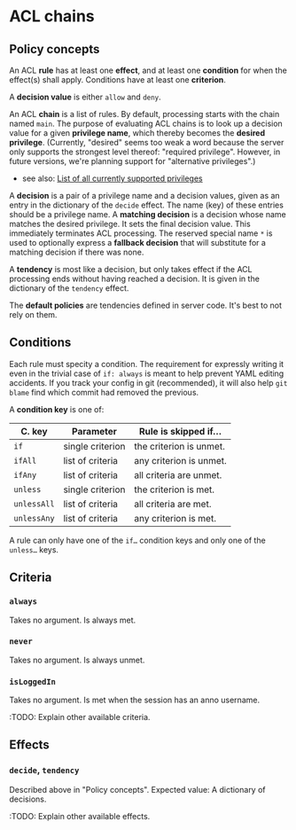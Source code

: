 ﻿
ACL chains
==========

Policy concepts
---------------

An ACL __rule__ has at least one __effect__, and at least one __condition__
for when the effect(s) shall apply.
Conditions have at least one __criterion__.

A __decision value__ is either `allow` and `deny`.

An ACL __chain__ is a list of rules.
By default, processing starts with the chain named `main`.
The purpose of evaluating ACL chains is to look up a decision value for a
given __privilege name__, which thereby becomes the __desired privilege__.
(Currently, "desired" seems too weak a word because the server only supports
the strongest level thereof: "required privilege".
However, in future versions, we're planning support for
"alternative privileges".)

* see also: [List of all currently supported privileges](privileges.md)

A __decision__ is a pair of a privilege name and a decision values, given as
an entry in the dictionary of the `decide` effect.
The name (key) of these entries should be a privilege name.
A __matching decision__ is a decision whose name matches the desired privilege.
It sets the final decision value. This immediately terminates ACL processing.
The reserved special name `*` is used to optionally express a
__fallback decision__ that will substitute for a matching decision
if there was none.

A __tendency__ is most like a decision, but only takes effect if the ACL
processing ends without having reached a decision. It is given in the
dictionary of the `tendency` effect.

The __default policies__ are tendencies defined in server code.
It's best to not rely on them.



Conditions
----------

Each rule must specity a condition. The requirement for expressly writing it
even in the trivial case of `if: always` is meant to help prevent YAML editing
accidents.
If you track your config in git (recommended), it will also help `git blame`
find which commit had removed the previous.

A __condition key__ is one of:

| C. key      | Parameter         | Rule is skipped if…       |
|------------ |------------------ |-------------------------- |
| `if`        | single criterion  | the criterion is unmet.   |
| `ifAll`     | list of criteria  | any criterion is unmet.   |
| `ifAny`     | list of criteria  | all criteria are unmet.   |
| `unless`    | single criterion  | the criterion is met.     |
| `unlessAll` | list of criteria  | all criteria are met.     |
| `unlessAny` | list of criteria  | any criterion is met.     |

A rule can only have one of the `if…` condition keys
and only one of the `unless…` keys.



Criteria
--------

### `always`

Takes no argument. Is always met.



### `never`

Takes no argument. Is always unmet.



### `isLoggedIn`

Takes no argument. Is met when the session has an anno username.



:TODO: Explain other available criteria.




Effects
-------

### `decide`, `tendency`

Described above in "Policy concepts".
Expected value: A dictionary of decisions.







:TODO: Explain other available effects.


